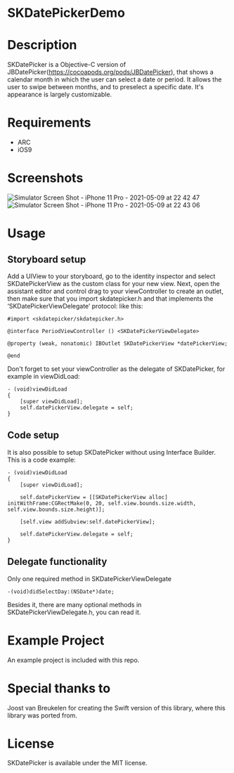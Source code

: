 # SKDatePickerDemo
# Description

SKDatePicker is a Objective-C version of JBDatePicker(https://cocoapods.org/pods/JBDatePicker), that shows a calendar month in which the user can select a date or period. It allows the user to swipe between months, and to preselect a specific date. It's appearance is largely customizable. 

# Requirements
* ARC
* iOS9

# Screenshots

![Simulator Screen Shot - iPhone 11 Pro - 2021-05-09 at 22 42 47](https://user-images.githubusercontent.com/5214062/117576353-4632d500-b118-11eb-9a09-2394ec490663.png)
![Simulator Screen Shot - iPhone 11 Pro - 2021-05-09 at 22 43 06](https://user-images.githubusercontent.com/5214062/117576350-429f4e00-b118-11eb-9b9f-1ad123e1ffdc.png)

# Usage
## Storyboard setup

Add a UIView to your storyboard, go to the identity inspector and select SKDatePickerView as the custom class for your new view. Next, open the assistant editor and control drag to your viewController to create an outlet, then make sure that you import skdatepicker.h and that implements the ‘SKDatePickerViewDelegate’ protocol: like this:

```
#import <skdatepicker/skdatepicker.h> 

@interface PeriodViewController () <SKDatePickerViewDelegate> 

@property (weak, nonatomic) IBOutlet SKDatePickerView *datePickerView; 
 
@end 
```

Don't forget to set your viewController as the delegate of SKDatePicker, for example in viewDidLoad:
```
- (void)viewDidLoad
{
    [super viewDidLoad];
    self.datePickerView.delegate = self;
}
```

## Code setup

It is also possible to setup SKDatePicker without using Interface Builder. This is a code example:
```
- (void)viewDidLoad 
{
    [super viewDidLoad];
    
    self.datePickerView = [[SKDatePickerView alloc] initWithFrame:CGRectMake(0, 20, self.view.bounds.size.width, self.view.bounds.size.height)];
    
    [self.view addSubview:self.datePickerView];
    
    self.datePickerView.delegate = self;
}
```

## Delegate functionality
Only one required method in SKDatePickerViewDelegate
```
-(void)didSelectDay:(NSDate*)date;
```
Besides it, there are many optional methods in SKDatePickerViewDelegate.h, you can read it.

# Example Project

An example project is included with this repo.

# Special thanks to
Joost van Breukelen for creating the Swift version of this library, where this library was ported from.

# License

SKDatePicker is available under the MIT license. 
